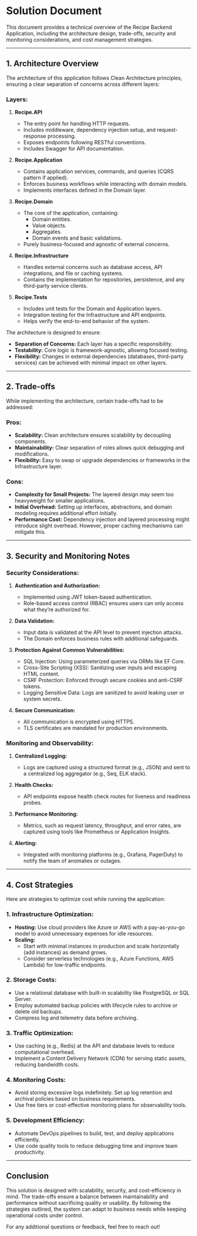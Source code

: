 ﻿# Solution Document

This document provides a technical overview of the Recipe Backend Application, including the architecture design, trade-offs, security and monitoring considerations, and cost management strategies.

---

## 1. Architecture Overview

The architecture of this application follows Clean Architecture principles, ensuring a clear separation of concerns across different layers:

### Layers:

1. **Recipe.API**
    - The entry point for handling HTTP requests.
    - Includes middleware, dependency injection setup, and request-response processing.
    - Exposes endpoints following RESTful conventions.
    - Includes Swagger for API documentation.

2. **Recipe.Application**
    - Contains application services, commands, and queries (CQRS pattern if applied).
    - Enforces business workflows while interacting with domain models.
    - Implements interfaces defined in the Domain layer.

3. **Recipe.Domain**
    - The core of the application, containing:
        - Domain entities.
        - Value objects.
        - Aggregates.
        - Domain events and basic validations.
    - Purely business-focused and agnostic of external concerns.

4. **Recipe.Infrastructure**
    - Handles external concerns such as database access, API integrations, and file or caching systems.
    - Contains the implementation for repositories, persistence, and any third-party service clients.

5. **Recipe.Tests**
    - Includes unit tests for the Domain and Application layers.
    - Integration testing for the Infrastructure and API endpoints.
    - Helps verify the end-to-end behavior of the system.

The architecture is designed to ensure:
- **Separation of Concerns:** Each layer has a specific responsibility.
- **Testability:** Core logic is framework-agnostic, allowing focused testing.
- **Flexibility:** Changes in external dependencies (databases, third-party services) can be achieved with minimal impact on other layers.

---

## 2. Trade-offs

While implementing the architecture, certain trade-offs had to be addressed:

### Pros:
- **Scalability:** Clean architecture ensures scalability by decoupling components.
- **Maintainability:** Clear separation of roles allows quick debugging and modifications.
- **Flexibility:** Easy to swap or upgrade dependencies or frameworks in the Infrastructure layer.

### Cons:
- **Complexity for Small Projects:** The layered design may seem too heavyweight for smaller applications.
- **Initial Overhead:** Setting up interfaces, abstractions, and domain modeling requires additional effort initially.
- **Performance Cost:** Dependency injection and layered processing might introduce slight overhead. However, proper caching mechanisms can mitigate this.

---

## 3. Security and Monitoring Notes

### Security Considerations:
1. **Authentication and Authorization:**
    - Implemented using JWT token-based authentication.
    - Role-based access control (RBAC) ensures users can only access what they’re authorized for.

2. **Data Validation:**
    - Input data is validated at the API level to prevent injection attacks.
    - The Domain enforces business rules with additional safeguards.

3. **Protection Against Common Vulnerabilities:**
    - SQL Injection: Using parameterized queries via ORMs like EF Core.
    - Cross-Site Scripting (XSS): Sanitizing user inputs and escaping HTML content.
    - CSRF Protection: Enforced through secure cookies and anti-CSRF tokens.
    - Logging Sensitive Data: Logs are sanitized to avoid leaking user or system secrets.

4. **Secure Communication:**
    - All communication is encrypted using HTTPS.
    - TLS certificates are mandated for production environments.

### Monitoring and Observability:
1. **Centralized Logging:**
    - Logs are captured using a structured format (e.g., JSON) and sent to a centralized log aggregator (e.g., Seq, ELK stack).

2. **Health Checks:**
    - API endpoints expose health check routes for liveness and readiness probes.

3. **Performance Monitoring:**
    - Metrics, such as request latency, throughput, and error rates, are captured using tools like Prometheus or Application Insights.

4. **Alerting:**
    - Integrated with monitoring platforms (e.g., Grafana, PagerDuty) to notify the team of anomalies or outages.

---

## 4. Cost Strategies

Here are strategies to optimize cost while running the application:

### 1. **Infrastructure Optimization:**
- **Hosting:** Use cloud providers like Azure or AWS with a pay-as-you-go model to avoid unnecessary expenses for idle resources.
- **Scaling:**
    - Start with minimal instances in production and scale horizontally (add instances) as demand grows.
    - Consider serverless technologies (e.g., Azure Functions, AWS Lambda) for low-traffic endpoints.

### 2. **Storage Costs:**
- Use a relational database with built-in scalability like PostgreSQL or SQL Server.
- Employ automated backup policies with lifecycle rules to archive or delete old backups.
- Compress log and telemetry data before archiving.

### 3. **Traffic Optimization:**
- Use caching (e.g., Redis) at the API and database levels to reduce computational overhead.
- Implement a Content Delivery Network (CDN) for serving static assets, reducing bandwidth costs.

### 4. **Monitoring Costs:**
- Avoid storing excessive logs indefinitely. Set up log retention and archival policies based on business requirements.
- Use free tiers or cost-effective monitoring plans for observability tools.

### 5. **Development Efficiency:**
- Automate DevOps pipelines to build, test, and deploy applications efficiently.
- Use code quality tools to reduce debugging time and improve team productivity.

---

## Conclusion

This solution is designed with scalability, security, and cost-efficiency in mind. The trade-offs ensure a balance between maintainability and performance without sacrificing quality or usability. By following the strategies outlined, the system can adapt to business needs while keeping operational costs under control.

For any additional questions or feedback, feel free to reach out!
